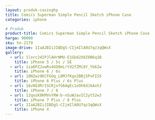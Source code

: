 ```yaml
---
layout: produk-casinghp
title: Comics Superman Simple Pencil Sketch iPhone Case
categories: iphone

# Produk
product-title: Comics Superman Simple Pencil Sketch iPhone Case
harga: 90000
sku: hn-2179
image-drive: 1IaA2BIiJIBDgS-CIjmIlA0U7qz3qQWsX
gallery:
  - url: 1lorc24IPJlAHrNMU-E1Gbd2X8Z0B6q1B
    title: iPhone 5 / 5s / SE
  - url: 1za6PZJuwRs4GO8mLrYd2fZMi6Y_Yb62w
    title: iPhone 6 / 6s
  - url: 18N2wz9KCFGOq_L0MJfKgx2BBj5PxFIS5
    title: iPhone 6 Plus / 6s Plus
  - url: 16vNIdRr1SCRjxfG6AgEc1oOh6dJkAxhJ
    title: iPhone 7 / 8
  - url: 12qoiK8KMVvYRW-b-nSuWJavIC2yt52wJ
    title: iPhone 7 Plus / 8 Plus
  - url: 1IaA2BIiJIBDgS-CIjmIlA0U7qz3qQWsX
    title: iPhone X
---
```


